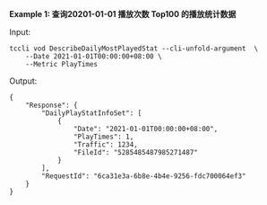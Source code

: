 **Example 1: 查询20201-01-01 播放次数 Top100 的播放统计数据**



Input: 

```
tccli vod DescribeDailyMostPlayedStat --cli-unfold-argument  \
    --Date 2021-01-01T00:00:00+08:00 \
    --Metric PlayTimes
```

Output: 
```
{
    "Response": {
        "DailyPlayStatInfoSet": [
            {
                "Date": "2021-01-01T00:00:00+08:00",
                "PlayTimes": 1,
                "Traffic": 1234,
                "FileId": "5285485487985271487"
            }
        ],
        "RequestId": "6ca31e3a-6b8e-4b4e-9256-fdc700064ef3"
    }
}
```

